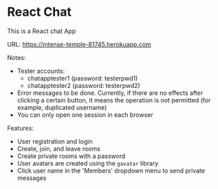 # React Chat

This is a React chat App

URL: https://intense-temple-81745.herokuapp.com

Notes:
* Tester accounts:
    * chatapptester1 (password: testerpwd1)
    * chatapptester2 (password: testerpwd2)
* Error messages to be done. Currently, if 
there are no effects after clicking a certain button,
it means the operation is not permitted
(for example, duplicated username)
* You can only open one session in each browser

Features:
* User registration and login
* Create, join, and leave rooms
* Create private rooms with a password
* User avatars are created using the `gavatar` library
* Click user name in the 'Members' dropdown menu to send private messages


